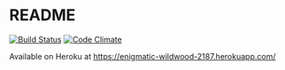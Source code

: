 # README

[![Build Status](https://travis-ci.org/Rikuoja/practice-ror.png)](https://travis-ci.org/Rikuoja/practice-ror)
[![Code Climate](https://codeclimate.com/github/Rikuoja/practice-ror.png)](https://codeclimate.com/github/Rikuoja/practice-ror)

Available on Heroku at https://enigmatic-wildwood-2187.herokuapp.com/
